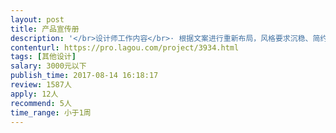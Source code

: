 ```yaml
---                
layout: post       
title: 产品宣传册           
description: '</br>设计师工作内容</br>· 根据文案进行重新布局，风格要求沉稳、简约。</br>· 文字字号不能太小，段落清晰，阅读感强。</br>· 视觉色调以蓝色为主。</br>· ICON表达准确无误。</br></br>“参考.pdf”是风格参考。</br>'     
contenturl: https://pro.lagou.com/project/3934.html      
tags: [其他设计]            
salary: 3000元以下          
publish_time: 2017-08-14 16:18:17         
review: 1587人                   
apply: 12人                   
recommend: 5人                   
time_range: 小于1周              
---                 
```

